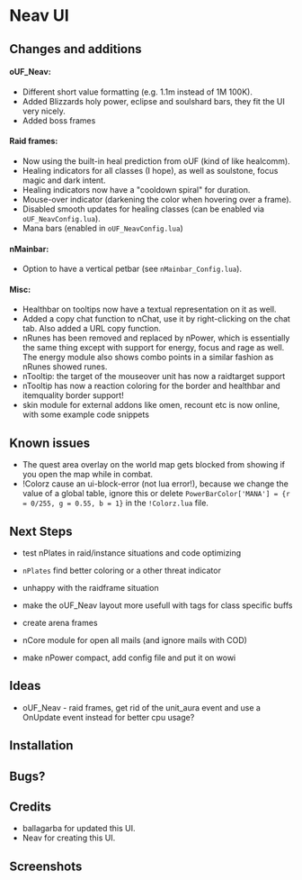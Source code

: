 # Neav UI

## Changes and additions

#### oUF_Neav:

- Different short value formatting (e.g. 1.1m instead of 1M 100K).
- Added Blizzards holy power, eclipse and soulshard bars, they fit the UI very nicely.
- Added boss frames

#### Raid frames:

- Now using the built-in heal prediction from oUF (kind of like healcomm).
- Healing indicators for all classes (I hope), as well as soulstone, focus magic and dark intent.
- Healing indicators now have a "cooldown spiral" for duration.
- Mouse-over indicator (darkening the color when hovering over a frame).
- Disabled smooth updates for healing classes (can be enabled via `oUF_NeavConfig.lua`).
- Mana bars (enabled in `oUF_NeavConfig.lua`)

#### nMainbar:

- Option to have a vertical petbar (see `nMainbar_Config.lua`).

#### Misc:

- Healthbar on tooltips now have a textual representation on it as well.
- Added a copy chat function to nChat, use it by right-clicking on the chat tab. Also added a URL copy function.
- nRunes has been removed and replaced by nPower, which is essentially the same thing except with support for energy, focus and rage as well. The energy module also shows combo points in a similar fashion as nRunes showed runes.
- nTooltip: the target of the mouseover unit has now a raidtarget support
- nTooltip has now a reaction coloring for the border and healthbar and itemquality border support!
- skin module for external addons like omen, recount etc is now online, with some example code snippets

## Known issues

- The quest area overlay on the world map gets blocked from showing if you open the map while in combat.
- !Colorz cause an ui-block-error (not lua error!), because we change the value of a global table, ignore this or delete `PowerBarColor['MANA'] = {r = 0/255, g = 0.55, b = 1}` in the `!Colorz.lua` file.

## Next Steps

- test nPlates in raid/instance situations and code optimizing 
- `nPlates` find better coloring or a other threat indicator

- unhappy with the raidframe situation
- make the oUF_Neav layout more usefull with tags for class specific buffs
- create arena frames

- nCore module for open all mails (and ignore mails with COD)
- make nPower compact, add config file and put it on wowi

## Ideas

- oUF_Neav - raid frames, get rid of the unit_aura event and use a OnUpdate event instead for better cpu usage?

## Installation

## Bugs?

## Credits
- ballagarba for updated this UI.
- Neav for creating this UI.

## Screenshots
